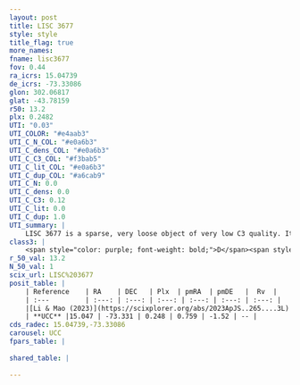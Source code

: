 ```yaml
---
layout: post
title: LISC 3677
style: style
title_flag: true
more_names: 
fname: lisc3677
fov: 0.44
ra_icrs: 15.04739
de_icrs: -73.33086
glon: 302.06817
glat: -43.78159
r50: 13.2
plx: 0.2482
UTI: "0.03"
UTI_COLOR: "#e4aab3"
UTI_C_N_COL: "#e0a6b3"
UTI_C_dens_COL: "#e0a6b3"
UTI_C_C3_COL: "#f3bab5"
UTI_C_lit_COL: "#e0a6b3"
UTI_C_dup_COL: "#a6cab9"
UTI_C_N: 0.0
UTI_C_dens: 0.0
UTI_C_C3: 0.12
UTI_C_lit: 0.0
UTI_C_dup: 1.0
UTI_summary: |
    LISC 3677 is a sparse, very loose object of very low C3 quality. It was recently reported in the literature.<br><br><span style="color: #99180f; font-weight: bold;">Warning: </span>contains less than 25 stars with <i>P>0.5</i> estimated.
class3: |
    <span style="color: purple; font-weight: bold;">D</span><span style="color: red; font-weight: bold;">C</span>
r_50_val: 13.2
N_50_val: 1
scix_url: LISC%203677
posit_table: |
    | Reference    | RA    | DEC   | Plx  | pmRA  | pmDE   |  Rv  |
    | :---         | :---: | :---: | :---: | :---: | :---: | :---: |
    |[Li & Mao (2023)](https://scixplorer.org/abs/2023ApJS..265....3L) | 15.45 | -73.29 | 0.263 | 0.749 | -1.531 | -- |
    | **UCC** |15.047 | -73.331 | 0.248 | 0.759 | -1.52 | -- | 
cds_radec: 15.04739,-73.33086
carousel: UCC
fpars_table: |
    
shared_table: |
    
---
```

